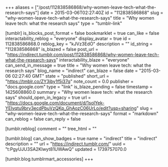 +++
aliases = ["/post/112838586868/why-women-leave-tech-what-the-research-says"]
date = 2015-03-06T02:27:40Z
id = "112838586868"
slug = "why-women-leave-tech-what-the-research-says"
title = "Why women leave tech: what the research says"
type = "tumblr-link"

[tumblr]
is_blocks_post_format = false
bookmarklet = true
can_like = false
interactability_reblog = "everyone"
display_avatar = true
id = 112838586868.0
reblog_key = "kJVz3EdO"
description = ""
id_string = "112838586868"
is_blazed = false
post_url = "https://indirect.tumblr.com/post/112838586868/why-women-leave-tech-what-the-research-says"
interactability_blaze = "everyone"
can_send_in_message = true
title = "Why women leave tech: what the research says"
blog_name = "indirect"
can_blaze = false
date = "2015-03-06 02:27:40 GMT"
state = "published"
short_url = "https://tmblr.co/ZY3jby1f5j37q"
note_count = 0.0
publisher = "docs.google.com"
type = "link"
is_blaze_pending = false
timestamp = 1425608860.0
summary = "Why women leave tech: what the research says"
should_open_in_legacy = true
url = "https://docs.google.com/document/d/1soIYek-YEIvqtu9brv3ecdPbuVzQKp_GhAozC06UrLo/edit?usp=sharing"
slug = "why-women-leave-tech-what-the-research-says"
format = "markdown"
can_reblog = false
can_reply = false

[tumblr.reblog]
comment = ""
tree_html = ""

[tumblr.blog]
can_show_badges = true
name = "indirect"
title = "indirect"
description = ""
url = "https://indirect.tumblr.com/"
uuid = "t:PgyUJU3SA2Klwyt81UWAwQ"
updated = 1739757070.0

[tumblr.blog.tumblrmart_accessories]
+++
